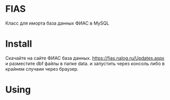 # FIAS
Класс для иморта база данных ФИАС в MySQL

# Install
Скачайте на сайте ФИАС база данных.
https://fias.nalog.ru/Updates.aspx
и разместите dbf файлы в папке data.
и запустить через консоль либо в крайнем случаии через браузер.

# Using
